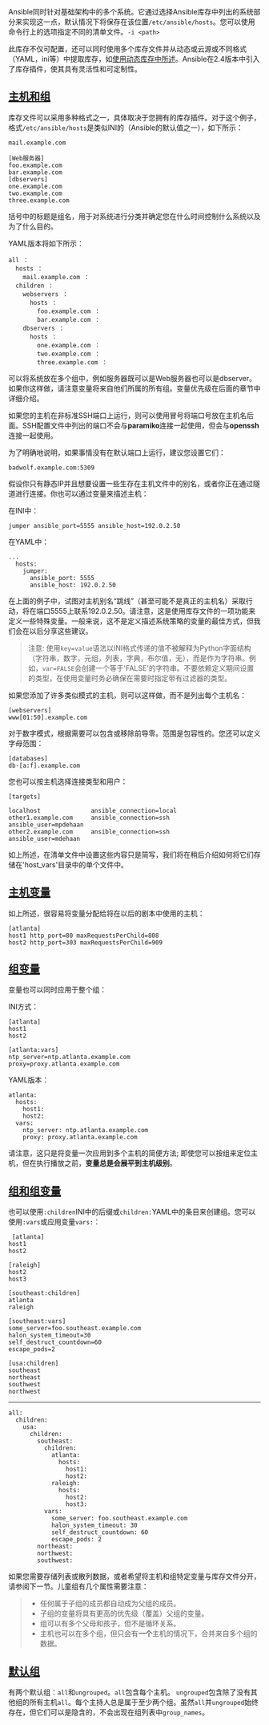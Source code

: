 Ansible同时针对基础架构中的多个系统。它通过选择Ansible库存中列出的系统部分来实现这一点，默认情况下将保存在该位置`/etc/ansible/hosts`。您可以使用命令行上的选项指定不同的清单文件。`-i <path>`

此库存不仅可配置，还可以同时使用多个库存文件并从动态或云源或不同格式（YAML，ini等）中提取库存，如[使用动态库存中所述](https://docs.ansible.com/ansible/latest/user_guide/intro_dynamic_inventory.html#intro-dynamic-inventory)。Ansible在2.4版本中引入了库存插件，使其具有灵活性和可定制性。

## [主机和组](https://docs.ansible.com/ansible/latest/user_guide/intro_inventory.html#id5)[](https://docs.ansible.com/ansible/latest/user_guide/intro_inventory.html#hosts-and-groups "这个标题的永久链接")

库存文件可以采用多种格式之一，具体取决于您拥有的库存插件。对于这个例子，格式`/etc/ansible/hosts`是类似INI的（Ansible的默认值之一），如下所示：
```
mail.example.com

[Web服务器]
foo.example.com
bar.example.com
[dbservers]
one.example.com
two.example.com
three.example.com
```

括号中的标题是组名，用于对系统进行分类并确定您在什么时间控制什么系统以及为了什么目的。

YAML版本将如下所示：
```
all ：
  hosts ：
    mail.example.com ：
  children ：
    webservers ：
      hosts ：
        foo.example.com ：
        bar.example.com ：
    dbservers ：
      hosts ：
        one.example.com ：
        two.example.com ：
        three.example.com ：
```

可以将系统放在多个组中，例如服务器既可以是Web服务器也可以是dbserver。如果你这样做，请注意变量将来自他们所属的所有组。变量优先级在后面的章节中详细介绍。

如果您的主机在非标准SSH端口上运行，则可以使用冒号将端口号放在主机名后面。SSH配置文件中列出的端口不会与**paramiko**连接一起使用，但会与**openssh**连接一起使用。

为了明确地说明，如果事情没有在默认端口上运行，建议您设置它们：

    badwolf.example.com:5309

假设你只有静态IP并且想要设置一些生存在主机文件中的别名，或者你正在通过隧道进行连接。你也可以通过变量来描述主机：

在INI中：  

    jumper ansible_port=5555 ansible_host=192.0.2.50

在YAML中：

```
...
  hosts:
    jumper:
      ansible_port: 5555
      ansible_host: 192.0.2.50

```

在上面的例子中，试图对主机别名“跳线”（甚至可能不是真正的主机名）采取行动，将在端口5555上联系192.0.2.50。请注意，这是使用库存文件的一项功能来定义一些特殊变量。一般来说，这不是定义描述系统策略的变量的最佳方式，但我们会在以后分享这些建议。

>注意:
使用`key=value`语法以INI格式传递的值不被解释为Python字面结构（字符串，数字，元组，列表，字典，布尔值，无），而是作为字符串。例如，`var=FALSE`会创建一个等于'FALSE'的字符串。不要依赖定义期间设置的类型，在使用变量时务必确保在需要时指定带有过滤器的类型。

如果您添加了许多类似模式的主机，则可以这样做，而不是列出每个主机名：
```
[webservers]
www[01:50].example.com
```
对于数字模式，根据需要可以包含或移除前导零。范围是包容性的。您还可以定义字母范围：
```
[databases]
db-[a:f].example.com
```
您也可以按主机选择连接类型和用户：
```
[targets]

localhost              ansible_connection=local
other1.example.com     ansible_connection=ssh        ansible_user=mpdehaan
other2.example.com     ansible_connection=ssh        ansible_user=mdehaan
```
如上所述，在清单文件中设置这些内容只是简写，我们将在稍后介绍如何将它们存储在'host_vars'目录中的单个文件中。

## [主机变量](https://docs.ansible.com/ansible/latest/user_guide/intro_inventory.html#id6)[](https://docs.ansible.com/ansible/latest/user_guide/intro_inventory.html#host-variables "这个标题的永久链接")

如上所述，很容易将变量分配给将在以后的剧本中使用的主机：
```
[atlanta]
host1 http_port=80 maxRequestsPerChild=808
host2 http_port=303 maxRequestsPerChild=909
```
## [组变量](https://docs.ansible.com/ansible/latest/user_guide/intro_inventory.html#id7)[](https://docs.ansible.com/ansible/latest/user_guide/intro_inventory.html#group-variables "这个标题的永久链接")

变量也可以同时应用于整个组：

INI方式：
```
[atlanta]
host1
host2

[atlanta:vars]
ntp_server=ntp.atlanta.example.com
proxy=proxy.atlanta.example.com
```
YAML版本：
```
atlanta:
  hosts:
    host1:
    host2:
  vars:
    ntp_server: ntp.atlanta.example.com
    proxy: proxy.atlanta.example.com
```
请注意，这只是将变量一次应用到多个主机的简便方法; 即使您可以按组来定位主机，但在执行播放之前，**变量总是会展平到主机级别**。

## [组和组变量](https://docs.ansible.com/ansible/latest/user_guide/intro_inventory.html#id8)[](https://docs.ansible.com/ansible/latest/user_guide/intro_inventory.html#groups-of-groups-and-group-variables "这个标题的永久链接")

也可以使用`:children`INI中的后缀或`children:`YAML中的条目来创建组。您可以使用`:vars`或应用变量`vars:`：
```
 [atlanta]
host1
host2

[raleigh]
host2
host3

[southeast:children]
atlanta
raleigh

[southeast:vars]
some_server=foo.southeast.example.com
halon_system_timeout=30
self_destruct_countdown=60
escape_pods=2

[usa:children]
southeast
northeast
southwest
northwest
```
****
```
all:
  children:
    usa:
      children:
        southeast:
          children:
            atlanta:
              hosts:
                host1:
                host2:
            raleigh:
              hosts:
                host2:
                host3:
          vars:
            some_server: foo.southeast.example.com
            halon_system_timeout: 30
            self_destruct_countdown: 60
            escape_pods: 2
        northeast:
        northwest:
        southwest:
```
如果您需要存储列表或散列数据，或者希望将主机和组特定变量与库存文件分开，请参阅下一节。儿童组有几个属性需要注意：

> *   任何属于子组的成员都自动成为父组的成员。
> *   子组的变量将具有更高的优先级（覆盖）父组的变量。
> *   组可以有多个父母和孩子，但不是循环关系。
> *   主机也可以在多个组，但只会有**一个**主机的情况下，合并来自多个组的数据。

## [默认组](https://docs.ansible.com/ansible/latest/user_guide/intro_inventory.html#id9)[](https://docs.ansible.com/ansible/latest/user_guide/intro_inventory.html#default-groups "这个标题的永久链接")

有两个默认组：`all`和`ungrouped`。`all`包含每个主机。 `ungrouped`包含除了没有其他组的所有主机`all`。每个主持人总是属于至少两个组。虽然`all`并`ungrouped`始终存在，但它们可以是隐含的，不会出现在组列表中`group_names`。


